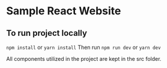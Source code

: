 # Sample React Website

## To run project locally
```npm install```
or
```yarn install```
Then run
```npm run dev```
or
```yarn dev```

All components utilized in the project are kept in the src folder.
